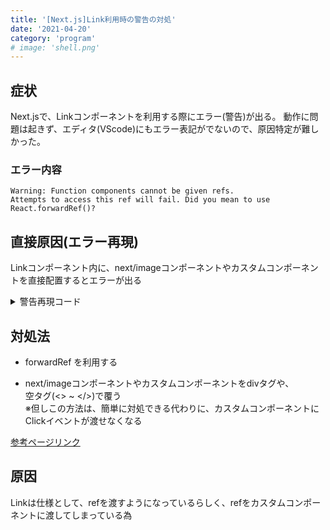 ```yaml
---
title: '[Next.js]Link利用時の警告の対処'
date: '2021-04-20'
category: 'program'
# image: 'shell.png'
---
```


## 症状

Next.jsで、Linkコンポーネントを利用する際にエラー(警告)が出る。
動作に問題は起きず、エディタ(VScode)にもエラー表記がでないので、原因特定が難しかった。

### エラー内容
~~~
Warning: Function components cannot be given refs. 
Attempts to access this ref will fail. Did you mean to use React.forwardRef()?
~~~


## 直接原因(エラー再現)
Linkコンポーネント内に、next/imageコンポーネントやカスタムコンポーネントを直接配置するとエラーが出る

<details><summary>警告再現コード</summary>
<div>

```
// 例1

// リンクコンポーネント
<Link href="/href">
  // カスタムコンポーネント
  <CustomMenu
    name="***"
    color="***"
  >
    menuText
  </CustomMenu>
</Link>

// 例2
<Link href="/href">
  // Next.js標準のImageコンポーネント
  <Image
    src={'***'}
    height={**}
    width={**}
    alt="***"
  />
</Link>
```

</div></details>

## 対処法

- forwardRef を利用する

- next/imageコンポーネントやカスタムコンポーネントをdivタグや、<br>空タグ(<> ~ </>)で覆う<br>
※但しこの方法は、簡単に対処できる代わりに、カスタムコンポーネントにClickイベントが渡せなくなる

[参考ページリンク](https://github.com/vercel/next.js/issues/7915)<br>


## 原因

Linkは仕様として、refを渡すようになっているらしく、refをカスタムコンポーネントに渡してしまっている為


